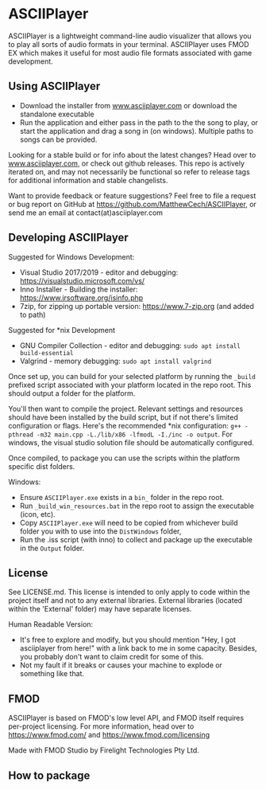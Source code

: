# ASCIIPlayer
ASCIIPlayer is a lightweight command-line audio visualizer that allows you to play all sorts of audio formats in your terminal. ASCIIPlayer uses FMOD EX which makes it useful for most audio file formats associated with game development. 

## Using ASCIIPlayer
- Download the installer from www.asciiplayer.com or download the standalone executable
- Run the application and either pass in the path to the the song to play, or start the application and drag a song in (on windows). Multiple paths to songs can be provided.

Looking for a stable build or for info about the latest changes? Head over to www.asciiplayer.com, or check out github releases. This repo is actively iterated on, and may not necessarily be functional so refer to release tags for additional information and stable changelists.

Want to provide feedback or feature suggestions? Feel free to file a request or bug report on GitHub at https://github.com/MatthewCech/ASCIIPlayer, or send me an email at contact(at)asciiplayer.com

## Developing ASCIIPlayer

Suggested for Windows Development:
- Visual Studio 2017/2019 - editor and debugging: https://visualstudio.microsoft.com/vs/
- Inno Installer - Building the installer: https://www.jrsoftware.org/isinfo.php
- 7zip, for zipping up portable version: https://www.7-zip.org (and added to path)

Suggested for \*nix Development
- GNU Compiler Collection - editor and debugging: `sudo apt install build-essential`
- Valgrind - memory debugging: `sudo apt install valgrind`

Once set up, you can build for your selected platform by running the `_build` prefixed script associated with your platform located in the repo root. This should output a folder for the platform.

You'll then want to compile the project. Relevant settings and resources should have been installed by the build script, but if not there's limited configuration or flags. Here's the recommended \*nix configuration:  `g++ -pthread -m32 main.cpp -L./lib/x86 -lfmodL -I./inc -o output`. For windows, the visual studio solution file should be automatically configured.

Once compiled, to package you can use the scripts within the platform specific dist folders. 

Windows:
- Ensure `ASCIIPlayer.exe` exists in a `bin_` folder in the repo root.
- Run `_build_win_resources.bat` in the repo root to assign the executable (icon, etc).
- Copy `ASCIIPlayer.exe` will need to be copied from whichever build folder you with to use into the `DistWindows` folder,
- Run the .iss script (with inno) to collect and package up the executable in the `Output` folder.

## License

See LICENSE.md. This license is intended to only apply to code within the project itself and not to any external libraries. External libraries (located within the 'External' folder) may have separate licenses.

Human Readable Version:
- It's free to explore and modify, but you should mention "Hey, I got asciiplayer from here!" with a link back to me in some capacity. Besides, you probably don't want to claim credit for some of this.
- Not my fault if it breaks or causes your machine to explode or something like that.

## FMOD

ASCIIPlayer is based on FMOD's low level API, and FMOD itself requires per-project licensing. For more information, head over to https://www.fmod.com/ and https://www.fmod.com/licensing

Made with FMOD Studio by Firelight Technologies Pty Ltd.

## How to package